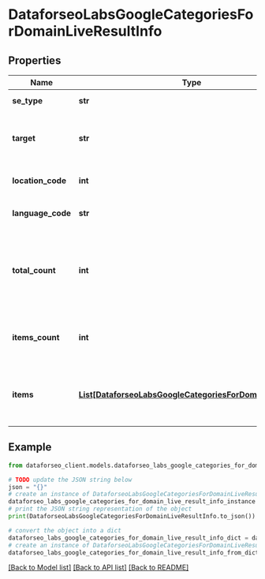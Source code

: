 # DataforseoLabsGoogleCategoriesForDomainLiveResultInfo


## Properties

Name | Type | Description | Notes
------------ | ------------- | ------------- | -------------
**se_type** | **str** | search engine type | [optional] 
**target** | **str** | target domain or subdomain in a POST array | [optional] 
**location_code** | **int** | location code in a POST array | [optional] 
**language_code** | **str** | language code in a POST array | [optional] 
**total_count** | **int** | total amount of results in our database relevant to your request | [optional] 
**items_count** | **int** | the number of results returned in the items array | [optional] 
**items** | [**List[DataforseoLabsGoogleCategoriesForDomainLiveItem]**](DataforseoLabsGoogleCategoriesForDomainLiveItem.md) | contains relevant categories and related ranking data | [optional] 

## Example

```python
from dataforseo_client.models.dataforseo_labs_google_categories_for_domain_live_result_info import DataforseoLabsGoogleCategoriesForDomainLiveResultInfo

# TODO update the JSON string below
json = "{}"
# create an instance of DataforseoLabsGoogleCategoriesForDomainLiveResultInfo from a JSON string
dataforseo_labs_google_categories_for_domain_live_result_info_instance = DataforseoLabsGoogleCategoriesForDomainLiveResultInfo.from_json(json)
# print the JSON string representation of the object
print(DataforseoLabsGoogleCategoriesForDomainLiveResultInfo.to_json())

# convert the object into a dict
dataforseo_labs_google_categories_for_domain_live_result_info_dict = dataforseo_labs_google_categories_for_domain_live_result_info_instance.to_dict()
# create an instance of DataforseoLabsGoogleCategoriesForDomainLiveResultInfo from a dict
dataforseo_labs_google_categories_for_domain_live_result_info_from_dict = DataforseoLabsGoogleCategoriesForDomainLiveResultInfo.from_dict(dataforseo_labs_google_categories_for_domain_live_result_info_dict)
```
[[Back to Model list]](../README.md#documentation-for-models) [[Back to API list]](../README.md#documentation-for-api-endpoints) [[Back to README]](../README.md)


